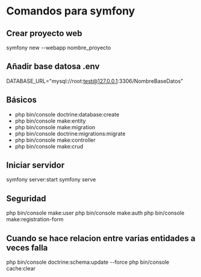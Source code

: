 # Comandos para symfony

## Crear proyecto web
symfony new --webapp nombre_proyecto

## Añadir base datosa .env
DATABASE_URL="mysql://root:test@127.0.0.1:3306/NombreBaseDatos"

## Básicos
- php bin/console doctrine:database:create
- php bin/console make:entity
- php bin/console make:migration
- php bin/console doctrine:migrations:migrate
- php bin/console make:controller  
- php bin/console make:crud

## Iniciar servidor

symfony server:start
symfony serve

## Seguridad

php bin/console make:user
php bin/console make:auth
php bin/console make:registration-form


## Cuando se hace relacion entre varias entidades a veces falla

php bin/console doctrine:schema:update --force
php bin/console cache:clear

